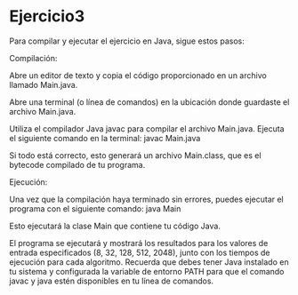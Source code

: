# Ejercicio3
Para compilar y ejecutar el ejercicio en Java, sigue estos pasos:

Compilación:

Abre un editor de texto y copia el código proporcionado en un archivo llamado Main.java.

Abre una terminal (o línea de comandos) en la ubicación donde guardaste el archivo Main.java.

Utiliza el compilador Java javac para compilar el archivo Main.java. Ejecuta el siguiente comando en la terminal:
javac Main.java

Si todo está correcto, esto generará un archivo Main.class, que es el bytecode compilado de tu programa.

Ejecución:

Una vez que la compilación haya terminado sin errores, puedes ejecutar el programa con el siguiente comando:
java Main

Esto ejecutará la clase Main que contiene tu código Java.

El programa se ejecutará y mostrará los resultados para los valores de entrada especificados (8, 32, 128, 512, 2048), junto con los tiempos de ejecución para cada algoritmo.
Recuerda que debes tener Java instalado en tu sistema y configurada la variable de entorno PATH para que el comando javac y java estén disponibles en tu línea de comandos.
